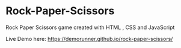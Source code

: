 # Rock-Paper-Scissors

Rock Paper Scissors game created with HTML , CSS and JavaScript

Live Demo here: https://demorunner.github.io/rock-paper-scissors/
